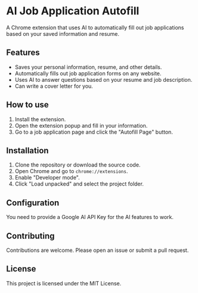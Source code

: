 # AI Job Application Autofill

A Chrome extension that uses AI to automatically fill out job applications based on your saved information and resume.

## Features

- Saves your personal information, resume, and other details.
- Automatically fills out job application forms on any website.
- Uses AI to answer questions based on your resume and job description.
- Can write a cover letter for you.

## How to use

1.  Install the extension.
2.  Open the extension popup and fill in your information.
3.  Go to a job application page and click the "Autofill Page" button.

## Installation

1.  Clone the repository or download the source code.
2.  Open Chrome and go to `chrome://extensions`.
3.  Enable "Developer mode".
4.  Click "Load unpacked" and select the project folder.

## Configuration

You need to provide a Google AI API Key for the AI features to work.

## Contributing

Contributions are welcome. Please open an issue or submit a pull request.

## License

This project is licensed under the MIT License.

